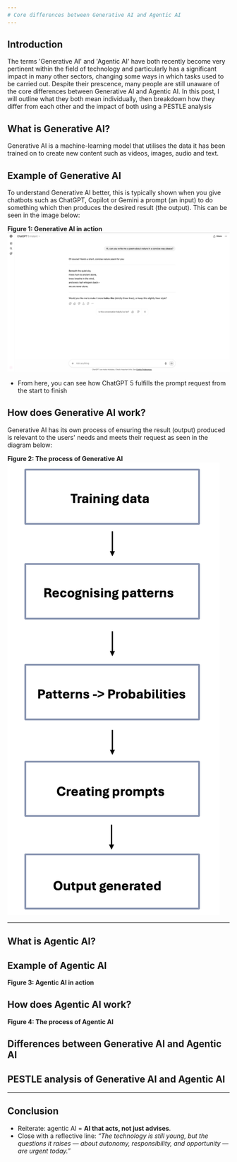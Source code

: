 ```yaml
---
# Core differences between Generative AI and Agentic AI
---
```




## Introduction
The terms 'Generative AI' and 'Agentic AI' have both recently become very pertinent within the field of technology and particularly has a significant impact in many other sectors, changing some ways in which tasks used to be carried out.
Despite their prescence, many people are still unaware of the core differences between Generative AI and Agentic AI. In this post, I will outline what they both mean individually, then breakdown how they differ from each other and the impact of both using a PESTLE analysis 



## What is Generative AI?
Generative AI is a machine-learning model that utilises the data it has been trained on to create new content such as videos, images, audio and text.

## Example of Generative AI
To understand Generative AI better, this is typically shown when you give chatbots such as ChatGPT, Copilot or Gemini a prompt (an input) to do something which then produces the desired result (the output). This can be seen in the image below:

**Figure 1: Generative AI in action**
![Generative AI in action](/assets/images/generative-ai-in-action.png)








- From here, you can see how ChatGPT 5 fulfills the prompt request from the start to finish


## How does Generative AI work?
Generative AI has its own process of ensuring the result (output) produced is relevant to the users' needs and meets their request as seen in the diagram below:

**Figure 2: The process of Generative AI**
![The process of Generative AI](/assets/images/the-process-of-generative-ai.png)











---

## What is Agentic AI?

## Example of Agentic AI


**Figure 3: Agentic AI in action**

## How does Agentic AI work?

**Figure 4: The process of Agentic AI**

## Differences between Generative AI and Agentic AI

## PESTLE analysis of Generative AI and Agentic AI





---

## Conclusion
- Reiterate: agentic AI = **AI that acts, not just advises**.  
- Close with a reflective line: *“The technology is still young, but the questions it raises — about autonomy, responsibility, and opportunity — are urgent today.”*

